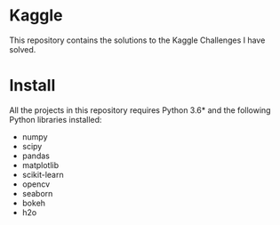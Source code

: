 # Kaggle
This repository contains the solutions to the Kaggle Challenges I have solved.

# Install

All the projects in this repository requires Python 3.6* and the following Python libraries installed:

* numpy
* scipy
* pandas
* matplotlib
* scikit-learn
* opencv
* seaborn
* bokeh
* h2o


